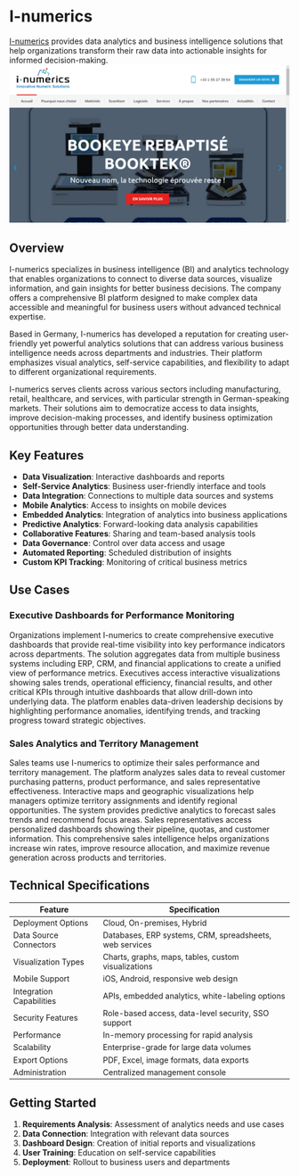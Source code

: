
# I-numerics

[I-numerics](https://i-numerics.com/) provides data analytics and business intelligence solutions that help organizations transform their raw data into actionable insights for informed decision-making.
![i-numerics](assets/i-numerics.png)

## Overview

I-numerics specializes in business intelligence (BI) and analytics technology that enables organizations to connect to diverse data sources, visualize information, and gain insights for better business decisions. The company offers a comprehensive BI platform designed to make complex data accessible and meaningful for business users without advanced technical expertise.

Based in Germany, I-numerics has developed a reputation for creating user-friendly yet powerful analytics solutions that can address various business intelligence needs across departments and industries. Their platform emphasizes visual analytics, self-service capabilities, and flexibility to adapt to different organizational requirements.

I-numerics serves clients across various sectors including manufacturing, retail, healthcare, and services, with particular strength in German-speaking markets. Their solutions aim to democratize access to data insights, improve decision-making processes, and identify business optimization opportunities through better data understanding.

## Key Features

- **Data Visualization**: Interactive dashboards and reports
- **Self-Service Analytics**: Business user-friendly interface and tools
- **Data Integration**: Connections to multiple data sources and systems
- **Mobile Analytics**: Access to insights on mobile devices
- **Embedded Analytics**: Integration of analytics into business applications
- **Predictive Analytics**: Forward-looking data analysis capabilities
- **Collaborative Features**: Sharing and team-based analysis tools
- **Data Governance**: Control over data access and usage
- **Automated Reporting**: Scheduled distribution of insights
- **Custom KPI Tracking**: Monitoring of critical business metrics

## Use Cases

### Executive Dashboards for Performance Monitoring

Organizations implement I-numerics to create comprehensive executive dashboards that provide real-time visibility into key performance indicators across departments. The solution aggregates data from multiple business systems including ERP, CRM, and financial applications to create a unified view of performance metrics. Executives access interactive visualizations showing sales trends, operational efficiency, financial results, and other critical KPIs through intuitive dashboards that allow drill-down into underlying data. The platform enables data-driven leadership decisions by highlighting performance anomalies, identifying trends, and tracking progress toward strategic objectives.

### Sales Analytics and Territory Management

Sales teams use I-numerics to optimize their sales performance and territory management. The platform analyzes sales data to reveal customer purchasing patterns, product performance, and sales representative effectiveness. Interactive maps and geographic visualizations help managers optimize territory assignments and identify regional opportunities. The system provides predictive analytics to forecast sales trends and recommend focus areas. Sales representatives access personalized dashboards showing their pipeline, quotas, and customer information. This comprehensive sales intelligence helps organizations increase win rates, improve resource allocation, and maximize revenue generation across products and territories.

## Technical Specifications

| Feature | Specification |
|---------|---------------|
| Deployment Options | Cloud, On-premises, Hybrid |
| Data Source Connectors | Databases, ERP systems, CRM, spreadsheets, web services |
| Visualization Types | Charts, graphs, maps, tables, custom visualizations |
| Mobile Support | iOS, Android, responsive web design |
| Integration Capabilities | APIs, embedded analytics, white-labeling options |
| Security Features | Role-based access, data-level security, SSO support |
| Performance | In-memory processing for rapid analysis |
| Scalability | Enterprise-grade for large data volumes |
| Export Options | PDF, Excel, image formats, data exports |
| Administration | Centralized management console |

## Getting Started

1. **Requirements Analysis**: Assessment of analytics needs and use cases
2. **Data Connection**: Integration with relevant data sources
3. **Dashboard Design**: Creation of initial reports and visualizations
4. **User Training**: Education on self-service capabilities
5. **Deployment**: Rollout to business users and departments
